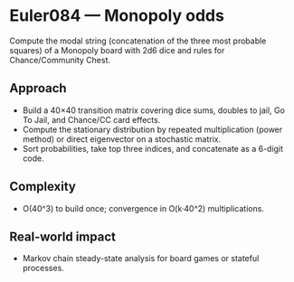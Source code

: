 # Euler084 — Monopoly odds

Compute the modal string (concatenation of the three most probable squares) of a Monopoly board with 2d6 dice and rules for Chance/Community Chest.

## Approach

- Build a 40×40 transition matrix covering dice sums, doubles to jail, Go To Jail, and Chance/CC card effects.
- Compute the stationary distribution by repeated multiplication (power method) or direct eigenvector on a stochastic matrix.
- Sort probabilities, take top three indices, and concatenate as a 6-digit code.

## Complexity
- O(40^3) to build once; convergence in O(k·40^2) multiplications.

## Real-world impact
- Markov chain steady-state analysis for board games or stateful processes.
